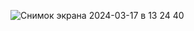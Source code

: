 ![Снимок экрана 2024-03-17 в 13 24 40](https://github.com/KruzhokProg/OOP_2070/assets/16119374/72e80347-391c-4426-abcf-d295c5e86def)
